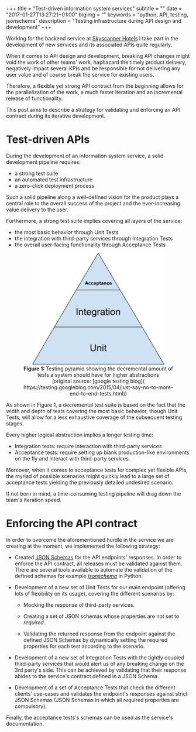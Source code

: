 +++
title = "Test-driven information system services"
subtitle = ""
date = "2017-01-27T13:27:21+01:00"
bigimg = ""
keywords = "python, API, testing, jsonschema"
description = "Testing infrastructure during API design and development"
+++

Working for the backend service at [Skyscanner Hotels](https://www.skyscanner.net/hotels) I take part in the development of new services and its associated APIs quite regularly.
<!--more-->

When it comes to API design and development, breaking API changes might void the work of other teams' work, haphazard the timely product delivery, negatively impact several KPIs and be responsible for not delivering any user value and of course break the service for existing users.

Therefore, a flexible yet strong API contract from the beginning allows for the parallelization of the work, a much faster iteration and an incremental release of functionality.

This post aims to describe a strategy for validating and enforcing an API contract during its iterative development.

# Test-driven APIs

During the development of an information system service, a solid development pipeline requires:

  * a strong test suite
  * an automated test infrastructure
  * a zero-click deployment process

Such a solid pipeline along a well-defined vision for the product plays a central role to the overall success of the project and the ever-increasing value delivery to the user.

Furthermore, a strong test suite implies covering all layers of the service:

  - the most basic behavior through Unit Tests
  - the integration with third-party services through Integration Tests
  - the overall user-facing functionality through Acceptance Tests

<center>
<figure>
<img src="/img/testing_pyramid.png" width="360" height="305"/>
<figcaption>
<b>Figure 1: </b>Testing pyramid showing the decremental amount of tests a system should have for higher abstractions<br>
(original source: [google testing blog]( https://testing.googleblog.com/2015/04/just-say-no-to-more-end-to-end-tests.html))
</figcaption>
</figure>
</center>

As shown in Figure 1, a decremental test suite is based on the fact that the width and depth of tests covering the most basic behavior, though Unit Tests, will allow for a less exhaustive coverage of the subsequent testing stages.

Every higher logical abstraction implies a longer testing time:

  - Integration tests: require interaction with third-party services
  - Acceptance tests: require setting up blank production-like environments on the fly and interact with third-party services.

 Moreover, when it comes to acceptance tests for complex yet flexible APIs, the myriad of possible scenarios might quickly lead to a large set of acceptance tests yielding the previously detailed undesired scenario.

If not born in mind, a time-consuming testing pipeline will drag down the team's iteration speed.

# Enforcing the API contract

In order to overcome the aforementioned hurdle in the service we are creating at the moment, we implemented the following strategy:

  - Created [JSON Schemas](http://json-schema.org) for the API endpoints' responses. In order to enforce the API contract, all releases must be validated against them. There are several tools available to automate the validation of the defined schemas for example [*jsonschema*](https://pypi.python.org/pypi/jsonschema) in Python.

  - Development of a new set of Unit Tests for our main endpoint (offering lots of flexibility on its usage), covering the different scenarios by:

    - Mocking the response of third-party services.

    - Creating a set of JSON schemas whose properties are not set to *required*.

    - Validating the returned response from the endpoint against the defined JSON Schemas by dynamically setting the required properties for each test according to the scenario.

  - Development of a new set of Integration Tests with the tightly coupled third-party services that would alert us of any breaking change on the 3rd party's side. This can be achieved by validating that their response abides to the service's contract defined in a JSON Schema.

  - Development of a set of Acceptance Tests that check the different clients' use-cases and validates the endpoint's responses against strict JSON Schemas (JSON Schemas in which all required properties are compulsory).

  Finally, the acceptance tests's schemas can be used as the service's documentation.
